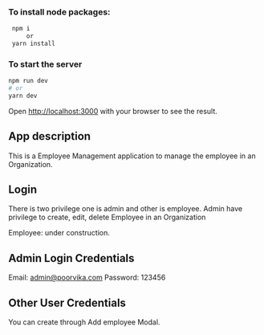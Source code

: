 ### To install node packages:

```bash
 npm i
     or
 yarn install
```    
### To start the server

```bash
npm run dev
# or
yarn dev
```

Open [http://localhost:3000](http://localhost:3000) with your browser to see the result.


## App description

This is a Employee Management application to manage the employee in an Organization.

## Login 

There is two privilege one is admin and other is employee.
Admin have privilege to create, edit, delete Employee in an Organization

Employee: under construction.

## Admin Login Credentials
  
  Email: admin@poorvika.com
  Password: 123456
  
## Other User Credentials
  
  You can create through Add employee Modal.



